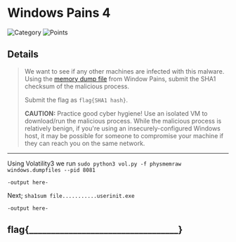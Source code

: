 # Windows Pains 4
![Category](http://img.shields.io/badge/Category-Forensics-orange?style=for-the-badge) ![Points](http://img.shields.io/badge/Points-200-brightgreen?style=for-the-badge)

## Details

> We want to see if any other machines are infected with this malware. Using the [memory dump file](https://tinyurl.com/wcekj3rt) from Window Pains, submit the SHA1 checksum of the malicious process.
>
> Submit the flag as `flag{SHA1 hash}`.
>
> **CAUTION:** Practice good cyber hygiene! Use an isolated VM to download/run the malicious process. While the malicious process is relatively benign, if you're using an insecurely-configured Windows host, it may be possible for someone to compromise your machine if they can reach you on the same network.
---


Using Volatility3 we run `sudo python3 vol.py -f physmemraw windows.dumpfiles --pid 8081`

```
-output here-
```

Next; `sha1sum file...........userinit.exe`

```
-output here-
```


## flag{__________________________________}
